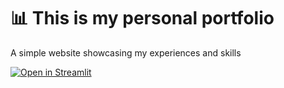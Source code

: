 # 📊 This is my personal portfolio

A simple website showcasing my experiences and skills

[![Open in Streamlit](https://static.streamlit.io/badges/streamlit_badge_black_white.svg)](https://data-evaluation-template.streamlit.app/)


